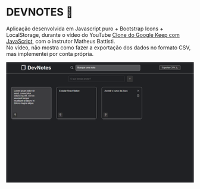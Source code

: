 # DEVNOTES 📝

Aplicação desenvolvida em Javascript puro + Bootstrap Icons + LocalStorage, durante o vídeo do YouTube [Clone do Google Keep com JavaScript](https://www.youtube.com/watch?v=TtDi0xrEvAE), com o instrutor Matheus Battisti.<br/>
No vídeo, não mostra como fazer a exportação dos dados no formato CSV, mas implementei por conta própria.<br/>


![](https://github.com/luiizsilverio/js-devnotes/blob/master/assets/screenshot.png)
